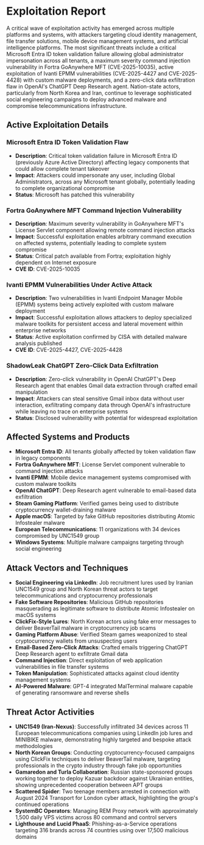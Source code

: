 # Exploitation Report

A critical wave of exploitation activity has emerged across multiple platforms and systems, with attackers targeting cloud identity management, file transfer solutions, mobile device management systems, and artificial intelligence platforms. The most significant threats include a critical Microsoft Entra ID token validation failure allowing global administrator impersonation across all tenants, a maximum severity command injection vulnerability in Fortra GoAnywhere MFT (CVE-2025-10035), active exploitation of Ivanti EPMM vulnerabilities (CVE-2025-4427 and CVE-2025-4428) with custom malware deployments, and a zero-click data exfiltration flaw in OpenAI's ChatGPT Deep Research agent. Nation-state actors, particularly from North Korea and Iran, continue to leverage sophisticated social engineering campaigns to deploy advanced malware and compromise telecommunications infrastructure.

## Active Exploitation Details

### Microsoft Entra ID Token Validation Flaw
- **Description**: Critical token validation failure in Microsoft Entra ID (previously Azure Active Directory) affecting legacy components that could allow complete tenant takeover
- **Impact**: Attackers could impersonate any user, including Global Administrators, across any Microsoft tenant globally, potentially leading to complete organizational compromise
- **Status**: Microsoft has patched this vulnerability

### Fortra GoAnywhere MFT Command Injection Vulnerability
- **Description**: Maximum severity vulnerability in GoAnywhere MFT's License Servlet component allowing remote command injection attacks
- **Impact**: Successful exploitation enables arbitrary command execution on affected systems, potentially leading to complete system compromise
- **Status**: Critical patch available from Fortra; exploitation highly dependent on Internet exposure
- **CVE ID**: CVE-2025-10035

### Ivanti EPMM Vulnerabilities Under Active Attack
- **Description**: Two vulnerabilities in Ivanti Endpoint Manager Mobile (EPMM) systems being actively exploited with custom malware deployment
- **Impact**: Successful exploitation allows attackers to deploy specialized malware toolkits for persistent access and lateral movement within enterprise networks
- **Status**: Active exploitation confirmed by CISA with detailed malware analysis published
- **CVE ID**: CVE-2025-4427, CVE-2025-4428

### ShadowLeak ChatGPT Zero-Click Data Exfiltration
- **Description**: Zero-click vulnerability in OpenAI ChatGPT's Deep Research agent that enables Gmail data extraction through crafted email manipulation
- **Impact**: Attackers can steal sensitive Gmail inbox data without user interaction, exfiltrating company data through OpenAI's infrastructure while leaving no trace on enterprise systems
- **Status**: Disclosed vulnerability with potential for widespread exploitation

## Affected Systems and Products

- **Microsoft Entra ID**: All tenants globally affected by token validation flaw in legacy components
- **Fortra GoAnywhere MFT**: License Servlet component vulnerable to command injection attacks
- **Ivanti EPMM**: Mobile device management systems compromised with custom malware toolkits
- **OpenAI ChatGPT**: Deep Research agent vulnerable to email-based data exfiltration
- **Steam Gaming Platform**: Verified games being used to distribute cryptocurrency wallet-draining malware
- **Apple macOS**: Targeted by fake GitHub repositories distributing Atomic Infostealer malware
- **European Telecommunications**: 11 organizations with 34 devices compromised by UNC1549 group
- **Windows Systems**: Multiple malware campaigns targeting through social engineering

## Attack Vectors and Techniques

- **Social Engineering via LinkedIn**: Job recruitment lures used by Iranian UNC1549 group and North Korean threat actors to target telecommunications and cryptocurrency professionals
- **Fake Software Repositories**: Malicious GitHub repositories masquerading as legitimate software to distribute Atomic Infostealer on macOS systems
- **ClickFix-Style Lures**: North Korean actors using fake error messages to deliver BeaverTail malware in cryptocurrency job scams
- **Gaming Platform Abuse**: Verified Steam games weaponized to steal cryptocurrency wallets from unsuspecting users
- **Email-Based Zero-Click Attacks**: Crafted emails triggering ChatGPT Deep Research agent to exfiltrate Gmail data
- **Command Injection**: Direct exploitation of web application vulnerabilities in file transfer systems
- **Token Manipulation**: Sophisticated attacks against cloud identity management systems
- **AI-Powered Malware**: GPT-4 integrated MalTerminal malware capable of generating ransomware and reverse shells

## Threat Actor Activities

- **UNC1549 (Iran-Nexus)**: Successfully infiltrated 34 devices across 11 European telecommunications companies using LinkedIn job lures and MINIBIKE malware, demonstrating highly targeted and bespoke attack methodologies
- **North Korean Groups**: Conducting cryptocurrency-focused campaigns using ClickFix techniques to deliver BeaverTail malware, targeting professionals in the crypto industry through fake job opportunities
- **Gamaredon and Turla Collaboration**: Russian state-sponsored groups working together to deploy Kazuar backdoor against Ukrainian entities, showing unprecedented cooperation between APT groups
- **Scattered Spider**: Two teenage members arrested in connection with August 2024 Transport for London cyber attack, highlighting the group's continued operations
- **SystemBC Operators**: Managing REM Proxy network with approximately 1,500 daily VPS victims across 80 command and control servers
- **Lighthouse and Lucid PhaaS**: Phishing-as-a-Service operations targeting 316 brands across 74 countries using over 17,500 malicious domains